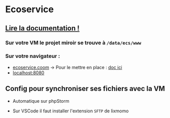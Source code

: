 # Ecoservice

## [Lire la documentation !](docs/0Sommaire.md)

### Sur votre VM le projet miroir se trouve à `/data/ecs/www`
### Sur votre navigateur : 
- [ecoservice.coom](http://ecoservice.dev) &rarr; Pour le mettre en place : [doc ici](docs/1Installation.md)
- [localhost:8080](http://localhost:81)

## Config pour synchroniser ses fichiers avec la VM
- Automatique sur phpStorm

- Sur VSCode il faut installer l'extension `SFTP` de lixmomo 

